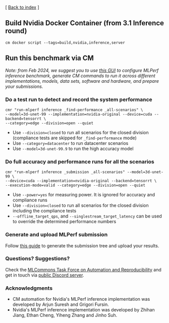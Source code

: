 [ [Back to index](README.md) ]

## Build Nvidia Docker Container (from 3.1 Inference round)

```
cm docker script --tags=build,nvidia,inference,server
```
## Run this benchmark via CM

*Note: from Feb 2024, we suggest you to use [this GUI](https://access.cknowledge.org/playground/?action=howtorun&bench_uid=39877bb63fb54725)
 to configure MLPerf inference benchmark, generate CM commands to run it across different implementations, models, data sets, software
 and hardware, and prepare your submissions.*


### Do a test run to detect and record the system performance

```
cmr "run-mlperf inference _find-performance _all-scenarios" \
--model=3d-unet-99 --implementation=nvidia-original --device=cuda --backend=tensorrt \
--category=edge --division=open --quiet
```
* Use `--division=closed` to run all scenarios for the closed division (compliance tests are skipped for `_find-performance` mode)
* Use `--category=datacenter` to run datacenter scenarios
* Use `--model=3d-unet-99.9` to run the high accuracy model

### Do full accuracy and performance runs for all the scenarios

```
cmr "run-mlperf inference _submission _all-scenarios" --model=3d-unet-99 \
--device=cuda --implementation=nvidia-original --backend=tensorrt \
--execution-mode=valid --category=edge --division=open --quiet
```

* Use `--power=yes` for measuring power. It is ignored for accuracy and compliance runs
* Use `--division=closed` to run all scenarios for the closed division including the compliance tests
* `--offline_target_qps`, and `--singlestream_target_latency` can be used to override the determined performance numbers


### Generate and upload MLPerf submission

Follow [this guide](../Submission.md) to generate the submission tree and upload your results.

### Questions? Suggestions?

Check the [MLCommons Task Force on Automation and Reproducibility](../../../taskforce.md) 
and get in touch via [public Discord server](https://discord.gg/JjWNWXKxwT).

### Acknowledgments

* CM automation for Nvidia's MLPerf inference implementation was developed by Arjun Suresh and Grigori Fursin.
* Nvidia's MLPerf inference implementation was developed by Zhihan Jiang, Ethan Cheng, Yiheng Zhang and Jinho Suh.

